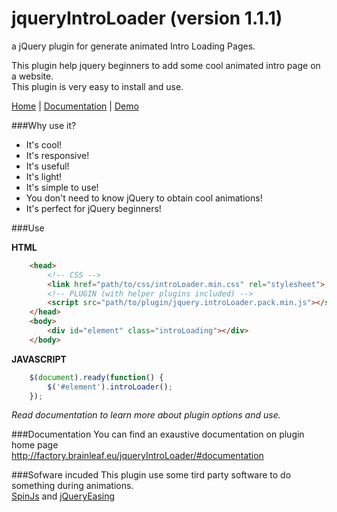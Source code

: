 jqueryIntroLoader (version 1.1.1)
===================================

a jQuery plugin for generate animated Intro Loading Pages.

This plugin help jquery beginners to add some cool animated intro page on a website.<br>
This plugin is very easy to install and use.

[Home](http://factory.brainleaf.eu/jqueryIntroLoader) | 
[Documentation](http://factory.brainleaf.eu/jqueryIntroLoader/#documentation) | [Demo](http://factory.brainleaf.eu/jqueryIntroLoader/demo)

###Why use it?

- It's cool!
- It's responsive!
- It's useful!
- It's light!
- It's simple to use!
- You don't need to know jQuery to obtain cool animations!
- It's perfect for jQuery beginners!

###Use

**HTML**<br>
```html
    <head>
        <!-- CSS -->
        <link href="path/to/css/introLoader.min.css" rel="stylesheet">
        <!-- PLUGIN (with helper plugins included) -->
        <script src="path/to/plugin/jquery.introLoader.pack.min.js"></script>
    </head>
    <body>
        <div id="element" class="introLoading"></div>
    </body>
```

**JAVASCRIPT**<br>
```javascript
    $(document).ready(function() {
        $('#element').introLoader();
    });
```

*Read documentation to learn more about plugin options and use.*

###Documentation
You can find an exaustive documentation on plugin home page<br> [http;//factory.brainleaf.eu/jqueryIntroLoader/#documentation](http://factory.brainleaf.eu/jqueryIntroLoader/#documentation)

###Sofware incuded
This plugin use some tird party software to do something during animations.<br>
[SpinJs](fgnass.github.io/spin.js/) and [jQueryEasing](http://gsgd.co.uk/sandbox/jquery/easing/)
